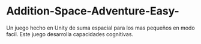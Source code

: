 # Addition-Space-Adventure-Easy-

Un juego hecho en Unity de suma espacial para los mas pequeños en modo facil. Este juego desarrolla capacidades cognitivas.

